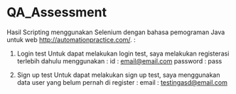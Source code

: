 # QA_Assessment
Hasil Scripting menggunakan Selenium dengan bahasa pemograman Java untuk web http://automationpractice.com/. :
 1. Login test
Untuk dapat melakukan login test, saya melakukan registerasi terlebih dahulu menggunakan :
id : email@email.com
password : pass

 2. Sign up test 
Untuk dapat melakukan sign up test, saya menggunakan data user yang belum pernah di register :
email : testingasd@email.com
